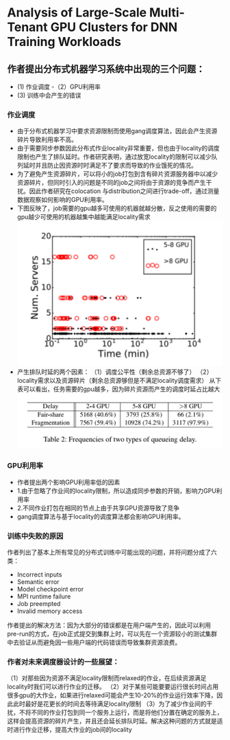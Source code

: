 # Analysis of Large-Scale Multi-Tenant GPU Clusters for DNN Training Workloads

## 作者提出分布式机器学习系统中出现的三个问题：
- (1) 作业调度
-（2）GPU利用率
- (3) 训练中会产生的错误

### 作业调度
- 由于分布式机器学习中要求资源限制而使用gang调度算法，因此会产生资源碎片导致利用率不高。
- 由于需要同步参数因此分布式作业locality非常重要，但也由于locality的调度限制也产生了排队延时。作者研究表明，通过放宽locality的限制可以减少队列延时并且防止因资源时时满足不了要求而导致的作业饿死的情况。
- 为了避免产生资源碎片，可以将小的job打包到含有碎片资源服务器中以减少资源碎片，但同时引入的问题是不同的job之间将由于资源的竞争而产生干扰。因此作者研究在colocation 与distribution之间进行trade-off，通过测量数据观察如何影响的GPU利用率。
- 下图反映了，job需要的gpu越多可使用的机器就越分散，反之使用的需要的gpu越少可使用的机器越集中越能满足locality需求
![avatar](../img/1.png)
- 产生排队时延的两个因素：
（1）调度公平性（剩余总资源不够了）
（2）locality需求以及资源碎片（剩余总资源够但是不满足locality调度需求）
从下表可以看出，任务需要的gpu越多，因为碎片资源而产生的调度时延占比越大
![avatar](../img/2.png)
### GPU利用率
- 作者提出两个影响GPU利用率低的因素
- 1.由于忽略了作业间的locality限制，所以造成同步参数的开销，影响力GPU利用率
- 2.不同作业打包在相同的节点上由于共享GPU资源导致了竞争
- gang调度算法与基于locality的调度算法都会影响GPU利用率。

### 训练中失败的原因
作者列出了基本上所有常见的分布式训练中可能出现的问题，并将问题分成了六类：
- Incorrect inputs
- Semantic error
- Model checkpoint error
- MPI runtime failure
- Job preempted
- Invalid memory access

作者提出的解决方法：因为大部分的错误都是在用户端产生的，因此可以利用pre-run的方式，在job正式提交到集群上时，可以先在一个资源较小的测试集群中去验证从而避免因一些用户端的代码错误而导致集群资源浪费。

### 作者对未来调度器设计的一些展望：
（1）对那些因为资源不满足locality限制而relaxed的作业，在后续资源满足locality时我们可以进行作业的迁移。
（2）对于某些可能要要运行很长时间占用很多gpu的大作业，如果进行relaxed可能会产生10-20%的作业运行效率下降，因此此时最好是花更长的时间去等待满足locality限制
（3）为了减少作业间的干扰，不将不同的作业打包到同一个服务上运行，而是将他们分置在确定的服务上，这样会提高资源的碎片产生，并且还会延长排队时延。解决这种问题的方式就是适时进行作业迁移，提高大作业的job间的locality

